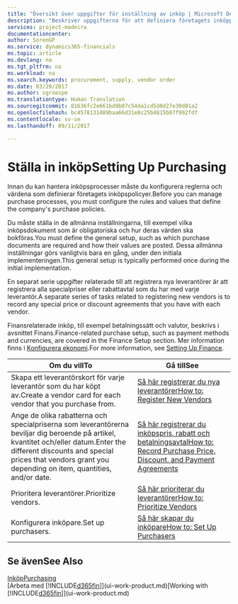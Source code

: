 ```yaml
---
title: "Översikt över uppgifter för inställning av inköp | Microsoft Docs"
description: "Beskriver uppgifterna för att definiera företagets inköppolicyer och registrerar inköpsprocesserna."
services: project-madeira
documentationcenter: 
author: SorenGP
ms.service: dynamics365-financials
ms.topic: article
ms.devlang: na
ms.tgt_pltfrm: na
ms.workload: na
ms.search.keywords: procurement, supply, vendor order
ms.date: 03/29/2017
ms.author: sgroespe
ms.translationtype: Human Translation
ms.sourcegitcommit: 81636fc2e661bd9b07c54da1cd5d0d27e30d01a2
ms.openlocfilehash: bc4578131489baa66d31e8c25b4815b87f992fdf
ms.contentlocale: sv-se
ms.lasthandoff: 09/11/2017

---
```

# <a name="setting-up-purchasing"></a><span data-ttu-id="8eb8d-103">Ställa in inköp</span><span class="sxs-lookup"><span data-stu-id="8eb8d-103">Setting Up Purchasing</span></span>
<span data-ttu-id="8eb8d-104">Innan du kan hantera inköpsprocesser måste du konfigurera reglerna och värdena som definierar företagets inköpspolicyer.</span><span class="sxs-lookup"><span data-stu-id="8eb8d-104">Before you can manage purchase processes, you must configure the rules and values that define the company's purchase policies.</span></span>

<span data-ttu-id="8eb8d-105">Du måste ställa in de allmänna inställningarna, till exempel vilka inköpsdokument som är obligatoriska och hur deras värden ska bokföras.</span><span class="sxs-lookup"><span data-stu-id="8eb8d-105">You must define the general setup, such as which purchase documents are required and how their values are posted.</span></span> <span data-ttu-id="8eb8d-106">Dessa allmänna inställningar görs vanligtvis bara en gång, under den initiala implementeringen.</span><span class="sxs-lookup"><span data-stu-id="8eb8d-106">This general setup is typically performed once during the initial implementation.</span></span>

<span data-ttu-id="8eb8d-107">En separat serie uppgifter relaterade till att registrera nya leverantörer är att registrera alla specialpriser eller rabattavtal som du har med varje leverantör.</span><span class="sxs-lookup"><span data-stu-id="8eb8d-107">A separate series of tasks related to registering new vendors is to record any special price or discount agreements that you have with each vendor.</span></span>

<span data-ttu-id="8eb8d-108">Finansrelaterade inköp, till exempel betalningssätt och valutor, beskrivs i avsnittet Finans.</span><span class="sxs-lookup"><span data-stu-id="8eb8d-108">Finance-related purchase setup, such as payment methods and currencies, are covered in the Finance Setup section.</span></span> <span data-ttu-id="8eb8d-109">Mer information finns i [Konfigurera ekonomi](finance-setup-finance.md).</span><span class="sxs-lookup"><span data-stu-id="8eb8d-109">For more information, see [Setting Up Finance](finance-setup-finance.md).</span></span>

| <span data-ttu-id="8eb8d-110">Om du vill</span><span class="sxs-lookup"><span data-stu-id="8eb8d-110">To</span></span> | <span data-ttu-id="8eb8d-111">Gå till</span><span class="sxs-lookup"><span data-stu-id="8eb8d-111">See</span></span> |
| --- | --- |
| <span data-ttu-id="8eb8d-112">Skapa ett leverantörskort för varje leverantör som du har köpt av.</span><span class="sxs-lookup"><span data-stu-id="8eb8d-112">Create a vendor card for each vendor that you purchase from.</span></span> |[<span data-ttu-id="8eb8d-113">Så här registrerar du nya leverantörer</span><span class="sxs-lookup"><span data-stu-id="8eb8d-113">How to: Register New Vendors</span></span>](purchasing-how-register-new-vendors.md) |
| <span data-ttu-id="8eb8d-114">Ange de olika rabatterna och specialpriserna som leverantörerna beviljar dig beroende på artikel, kvantitet och/eller datum.</span><span class="sxs-lookup"><span data-stu-id="8eb8d-114">Enter the different discounts and special prices that vendors grant you depending on item, quantities, and/or date.</span></span> |[<span data-ttu-id="8eb8d-115">Så här registrerar du inköpspris, rabatt och betalningsavtal</span><span class="sxs-lookup"><span data-stu-id="8eb8d-115">How to: Record Purchase Price, Discount, and Payment Agreements</span></span>](purchasing-how-record-purchase-price-discount-payment-agreements.md) |
| <span data-ttu-id="8eb8d-116">Prioritera leverantörer.</span><span class="sxs-lookup"><span data-stu-id="8eb8d-116">Prioritize vendors.</span></span> |[<span data-ttu-id="8eb8d-117">Så här prioriterar du leverantörer</span><span class="sxs-lookup"><span data-stu-id="8eb8d-117">How to: Prioritize Vendors</span></span>](purchasing-how-prioritize-vendors.md) |
| <span data-ttu-id="8eb8d-118">Konfigurera inköpare.</span><span class="sxs-lookup"><span data-stu-id="8eb8d-118">Set up purchasers.</span></span> |[<span data-ttu-id="8eb8d-119">Så här skapar du inköpare</span><span class="sxs-lookup"><span data-stu-id="8eb8d-119">How to: Set Up Purchasers</span></span>](purchasing-how-setup-purchasers.md) |

## <a name="see-also"></a><span data-ttu-id="8eb8d-120">Se även</span><span class="sxs-lookup"><span data-stu-id="8eb8d-120">See Also</span></span>
[<span data-ttu-id="8eb8d-121">Inköp</span><span class="sxs-lookup"><span data-stu-id="8eb8d-121">Purchasing</span></span>](purchasing-manage-purchasing.md)  
<span data-ttu-id="8eb8d-122">[Arbeta med [!INCLUDE[d365fin](includes/d365fin_md.md)]](ui-work-product.md)</span><span class="sxs-lookup"><span data-stu-id="8eb8d-122">[Working with [!INCLUDE[d365fin](includes/d365fin_md.md)]](ui-work-product.md)</span></span>

